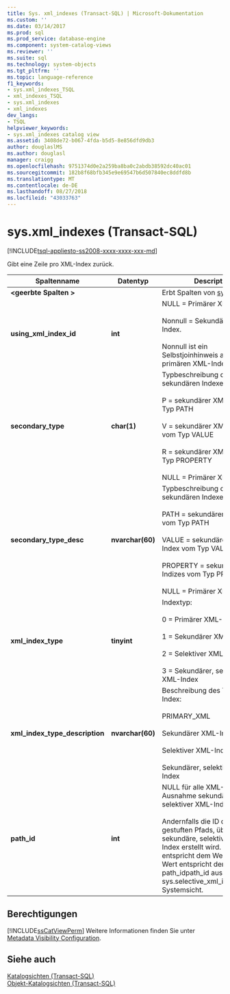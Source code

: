 ```yaml
---
title: Sys. xml_indexes (Transact-SQL) | Microsoft-Dokumentation
ms.custom: ''
ms.date: 03/14/2017
ms.prod: sql
ms.prod_service: database-engine
ms.component: system-catalog-views
ms.reviewer: ''
ms.suite: sql
ms.technology: system-objects
ms.tgt_pltfrm: ''
ms.topic: language-reference
f1_keywords:
- sys.xml_indexes_TSQL
- xml_indexes_TSQL
- sys.xml_indexes
- xml_indexes
dev_langs:
- TSQL
helpviewer_keywords:
- sys.xml_indexes catalog view
ms.assetid: 3408de72-b067-4fda-b5d5-8e856dfd9db3
author: douglaslMS
ms.author: douglasl
manager: craigg
ms.openlocfilehash: 9751374d0e2a259ba8ba0c2abdb38592dc40ac01
ms.sourcegitcommit: 182b8f68bfb345e9e69547b6d507840ec8ddfd8b
ms.translationtype: MT
ms.contentlocale: de-DE
ms.lasthandoff: 08/27/2018
ms.locfileid: "43033763"
---
```

# <a name="sysxmlindexes-transact-sql"></a>sys.xml_indexes (Transact-SQL)
[!INCLUDE[tsql-appliesto-ss2008-xxxx-xxxx-xxx-md](../../includes/tsql-appliesto-ss2008-xxxx-xxxx-xxx-md.md)]

  Gibt eine Zeile pro XML-Index zurück.  
  
|Spaltenname|Datentyp|Description|  
|-----------------|---------------|-----------------|  
|**\<geerbte Spalten >**||Erbt Spalten von [sys.indexes](../../relational-databases/system-catalog-views/sys-indexes-transact-sql.md).|  
|**using_xml_index_id**|**int**|NULL = Primärer XML-Index.<br /><br /> Nonnull = Sekundärer XML-Index.<br /><br /> Nonnull ist ein Selbstjoinhinweis auf den primären XML-Index.|  
|**secondary_type**|**char(1)**|Typbeschreibung des sekundären Indexes:<br /><br /> P = sekundärer XML-Index vom Typ PATH<br /><br /> V = sekundärer XML-Index vom Typ VALUE<br /><br /> R = sekundärer XML-Index vom Typ PROPERTY<br /><br /> NULL = Primärer XML-Index|  
|**secondary_type_desc**|**nvarchar(60)**|Typbeschreibung des sekundären Indexes:<br /><br /> PATH = sekundärer XML-Index vom Typ PATH<br /><br /> VALUE = sekundärer XML-Index vom Typ VALUE<br /><br /> PROPERTY = sekundäre XML-Indizes vom Typ PROPERTY<br /><br /> NULL = Primärer XML-Index|  
|**xml_index_type**|**tinyint**|Indextyp:<br /><br /> 0 = Primärer XML-Index<br /><br /> 1 = Sekundärer XML-Index<br /><br /> 2 = Selektiver XML-Index<br /><br /> 3 = Sekundärer, selektiver XML-Index|  
|**xml_index_type_description**|**nvarchar(60)**|Beschreibung des Typs des Index:<br /><br /> PRIMARY_XML<br /><br /> Sekundärer XML-Index<br /><br /> Selektiver XML-Index<br /><br /> Sekundärer, selektiver XML-Index|  
|**path_id**|**int**|NULL für alle XML-Indizes, mit Ausnahme sekundärer, selektiver XML-Indizes.<br /><br /> Andernfalls die ID des höher gestuften Pfads, über den der sekundäre, selektive XML-Index erstellt wird. Dieser Wert entspricht dem Wert von Dieser Wert entspricht dem Wert von path_idpath_id aus der sys.selective_xml_index_paths-Systemsicht.|  
  
## <a name="permissions"></a>Berechtigungen  
 [!INCLUDE[ssCatViewPerm](../../includes/sscatviewperm-md.md)] Weitere Informationen finden Sie unter [Metadata Visibility Configuration](../../relational-databases/security/metadata-visibility-configuration.md).  
  
## <a name="see-also"></a>Siehe auch  
 [Katalogsichten &#40;Transact-SQL&#41;](../../relational-databases/system-catalog-views/catalog-views-transact-sql.md)   
 [Objekt-Katalogsichten &#40;Transact-SQL&#41;](../../relational-databases/system-catalog-views/object-catalog-views-transact-sql.md)  
  
  
